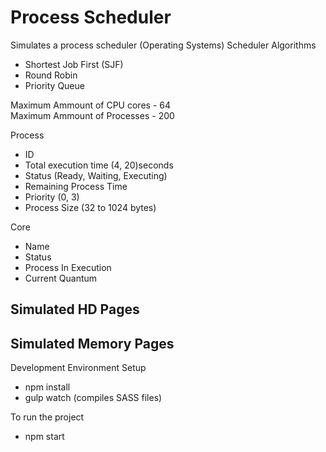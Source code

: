 # Process Scheduler


Simulates a process scheduler (Operating Systems)
Scheduler Algorithms
 - Shortest Job First (SJF)
 - Round Robin
 - Priority Queue

Maximum Ammount of CPU cores - 64<br>
Maximum Ammount of Processes - 200

Process
 - ID
 - Total execution time (4, 20)seconds
 - Status (Ready, Waiting, Executing)
 - Remaining Process Time
 - Priority (0, 3)
 - Process Size (32 to 1024 bytes)

Core
 - Name
 - Status
 - Process In Execution
 - Current Quantum

 Simulated HD Pages
 -

 Simulated Memory Pages
-

Development Environment Setup
 - npm install
 - gulp watch (compiles SASS files)

To run the project
 - npm start

